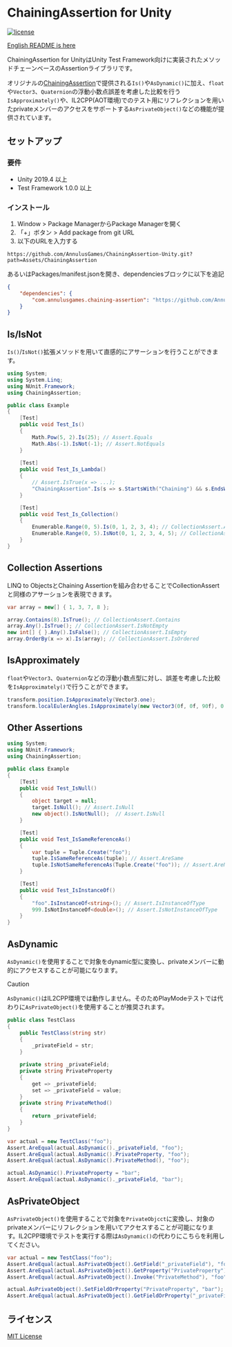 # ChainingAssertion for Unity

[![license](https://img.shields.io/badge/LICENSE-MIT-green.svg)](LICENSE)

[English README is here](README.md)

ChainingAssertion for UnityはUnity Test Framework向けに実装されたメソッドチェーンベースのAssertionライブラリです。

オリジナルの[ChainingAssertion](https://github.com/neuecc/ChainingAssertion)で提供される`Is()`や`AsDynamic()`に加え、`float`や`Vector3`、`Quaternion`の浮動小数点誤差を考慮した比較を行う`IsApproximately()`や、IL2CPP(AOT環境)でのテスト用にリフレクションを用いたprivateメンバーのアクセスをサポートする`AsPrivateObject()`などの機能が提供されています。

## セットアップ

### 要件

* Unity 2019.4 以上
* Test Framework 1.0.0 以上

### インストール

1. Window > Package ManagerからPackage Managerを開く
2. 「+」ボタン > Add package from git URL
3. 以下のURLを入力する

```
https://github.com/AnnulusGames/ChainingAssertion-Unity.git?path=Assets/ChainingAssertion
```

あるいはPackages/manifest.jsonを開き、dependenciesブロックに以下を追記

```json
{
    "dependencies": {
        "com.annulusgames.chaining-assertion": "https://github.com/AnnulusGames/ChainingAssertion-Unity.git?path=Assets/ChainingAssertion"
    }
}
```

## Is/IsNot

`Is()`/`IsNot()`拡張メソッドを用いて直感的にアサーションを行うことができます。

```cs
using System;
using System.Linq;
using NUnit.Framework;
using ChainingAssertion;

public class Example
{
    [Test]
    public void Test_Is()
    {
        Math.Pow(5, 2).Is(25); // Assert.Equals
        Math.Abs(-1).IsNot(-1); // Assert.NotEquals
    }
    
    [Test]
    public void Test_Is_Lambda()
    {
        // Assert.IsTrue(x => ...);
        "ChainingAssertion".Is(s => s.StartsWith("Chaining") && s.EndsWith("Assertion"));
    }

    [Test]
    public void Test_Is_Collection()
    {
        Enumerable.Range(0, 5).Is(0, 1, 2, 3, 4); // CollectionAssert.AreEqual
        Enumerable.Range(0, 5).IsNot(0, 1, 2, 3, 4, 5); // CollectionAssert.AreNotEqual
    }
}
```

## Collection Assertions

LINQ to ObjectsとChaining Assertionを組み合わせることでCollectionAssertと同様のアサーションを表現できます。

```cs
var array = new[] { 1, 3, 7, 8 };

array.Contains(8).IsTrue(); // CollectionAssert.Contains
array.Any().IsTrue(); // CollectionAssert.IsNotEmpty
new int[] { }.Any().IsFalse(); // CollectionAssert.IsEmpty
array.OrderBy(x => x).Is(array); // CollectionAssert.IsOrdered
```

## IsApproximately

`float`や`Vector3`、`Quaternion`などの浮動小数点型に対し、誤差を考慮した比較を`IsApproximately()`で行うことができます。

```cs
transform.position.IsApproximately(Vector3.one);
transform.localEulerAngles.IsApproximately(new Vector3(0f, 0f, 90f), 0.001f);
```

## Other Assertions

```cs
using System;
using NUnit.Framework;
using ChainingAssertion;

public class Example
{
    [Test]
    public void Test_IsNull()
    {
        object target = null;
        target.IsNull(); // Assert.IsNull
        new object().IsNotNull();  // Assert.IsNull
    }

    [Test]
    public void Test_IsSameReferenceAs()
    {
        var tuple = Tuple.Create("foo");
        tuple.IsSameReferenceAs(tuple); // Assert.AreSame
        tuple.IsNotSameReferenceAs(Tuple.Create("foo")); // Assert.AreNotSame
    }

    [Test]
    public void Test_IsInstanceOf()
    {
        "foo".IsInstanceOf<string>(); // Assert.IsInstanceOfType
        999.IsNotInstanceOf<double>(); // Assert.IsNotInstanceOfType
    }
}
```

## AsDynamic

`AsDynamic()`を使用することで対象をdynamic型に変換し、privateメンバーに動的にアクセスすることが可能になります。

> [!CAUTION]
> `AsDynamic()`はIL2CPP環境では動作しません。そのためPlayModeテストでは代わりに`AsPrivateObject()`を使用することが推奨されます。

```cs
public class TestClass
{
    public TestClass(string str)
    {
        _privateField = str;
    }

    private string _privateField;
    private string PrivateProperty
    {
        get => _privateField;
        set => _privateField = value;
    }
    private string PrivateMethod()
    {
        return _privateField;
    }
}

var actual = new TestClass("foo");
Assert.AreEqual(actual.AsDynamic()._privateField, "foo");
Assert.AreEqual(actual.AsDynamic().PrivateProperty, "foo");
Assert.AreEqual(actual.AsDynamic().PrivateMethod(), "foo");

actual.AsDynamic().PrivateProperty = "bar";
Assert.AreEqual(actual.AsDynamic()._privateField, "bar");
```

## AsPrivateObject

`AsPrivateObject()`を使用することで対象を`PrivateObjcct`に変換し、対象のprivateメンバーにリフレクションを用いてアクセスすることが可能になります。IL2CPP環境でテストを実行する際は`AsDynamic()`の代わりにこちらを利用してください。

```cs
var actual = new TestClass("foo");
Assert.AreEqual(actual.AsPrivateObject().GetField("_privateField"), "foo");
Assert.AreEqual(actual.AsPrivateObject().GetProperty("PrivateProperty"), "foo");
Assert.AreEqual(actual.AsPrivateObject().Invoke("PrivateMethod"), "foo");

actual.AsPrivateObject().SetFieldOrProperty("PrivateProperty", "bar");
Assert.AreEqual(actual.AsPrivateObject().GetFieldOrProperty("_privateField"), "bar");
```

## ライセンス

[MIT License](LICENSE)